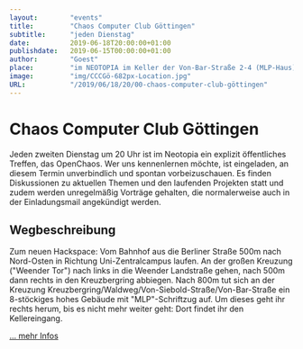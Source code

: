 ```yaml
---
layout:        "events"
title:         "Chaos Computer Club Göttingen"
subtitle:      "jeden Dienstag"
date:          2019-06-18T20:00:00+01:00
publishdate:   2019-06-15T00:00:00+01:00
author:        "Goest"
place:         "im NEOTOPIA im Keller der Von-Bar-Straße 2-4 (MLP-Haus)"
image:         "img/CCCGö-682px-Location.jpg"
URL:           "/2019/06/18/20/00-chaos-computer-club-göttingen"
---
```





Chaos Computer Club Göttingen
============

Jeden zweiten Dienstag um 20 Uhr ist im Neotopia ein explizit öffentliches Treffen, das OpenChaos. Wer uns kennenlernen möchte, ist eingeladen, an diesem Termin unverbindlich und spontan vorbeizuschauen. Es finden Diskussionen zu aktuellen Themen und den laufenden Projekten statt und zudem werden unregelmäßig Vorträge gehalten, die normalerweise auch in der Einladungsmail angekündigt werden.

Wegbeschreibung
-------

Zum neuen Hackspace: Vom Bahnhof aus die Berliner Straße 500m nach Nord-Osten in Richtung Uni-Zentralcampus laufen. An der großen Kreuzung ("Weender Tor") nach links in die Weender Landstraße gehen, nach 500m dann rechts in den Kreuzbergring abbiegen. Nach 800m tut sich an der Kreuzung Kreuzbergring/Waldweg/Von-Siebold-Straße/Von-Bar-Straße ein 8-stöckiges hohes Gebäude mit "MLP"-Schriftzug auf. Um dieses geht ihr rechts herum, bis es nicht mehr weiter geht: Dort findet ihr den Kellereingang.

[... mehr Infos](https://cccgoe.de/wiki/Hauptseite)
